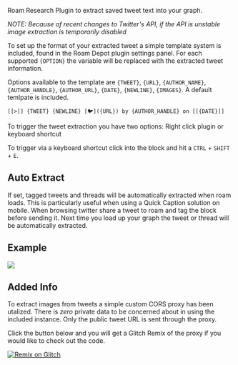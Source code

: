   Roam Research Plugin to extract saved tweet text into your graph. 
  
  *NOTE: Because of recent changes to Twitter's API, if the API is unstable image extraction is temporarily disabled*
  
  To set up the format of your extracted tweet a simple template system is included, found in the Roam Depot plugin settings panel. For each supported `{OPTION}` the variable will be replaced with the extracted tweet information.

  Options available to the template are `{TWEET}`, `{URL}`, `{AUTHOR_NAME}`, `{AUTHOR_HANDLE}`, `{AUTHOR_URL}`, `{DATE}`, `{NEWLINE}`, `{IMAGES}`.  A default temlpate is included.

  `[[>]] {TWEET} {NEWLINE} [🐦]({URL}) by {AUTHOR_HANDLE} on [[{DATE}]]`
  


  To trigger the tweet extraction you have two options: Right click plugin or keyboard shortcut

  To trigger via a keyboard shortcut click into the block and hit a `CTRL` + `SHIFT` + `E`.
  
## Auto Extract
  If set, tagged tweets and threads will be automatically extracted when roam loads. This is particularly useful when using a Quick Caption solution on mobile. When browsing twitter share a tweet to roam and tag the block before sending it. Next time you load up your graph the tweet or thread will be automatically extracted.

## Example 
  <img src="https://github.com/8bitgentleman/roam-depot-tweet-extract/raw/main/example.gif" max-width="400"></img>
  
## Added Info
To extract images from tweets a simple custom CORS proxy has been utalized. There is _zero_ private data to be concerned about in using the included instance. Only the public tweet URL is sent through the proxy. 

Click the button below and you will get a Glitch Remix of the proxy if you would like to check out the code.

[![Remix on Glitch](https://cdn.glitch.com/2703baf2-b643-4da7-ab91-7ee2a2d00b5b%2Fremix-button-v2.svg)](https://glitch.com/edit/#!/roam-tweet-extract)

        
